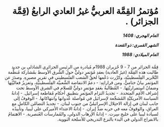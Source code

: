 <h1 dir="rtl">مُؤتمرُ القِمَّة العربيُّ غيرُ العادي الرابعُ (قِمَّة الجزائر) .</h1>

<h5 dir="rtl">العام الهجري:  1408

الشهر القمري: ذو القعدة

العام الميلادي: 1988</h5>

<p dir="rtl">قِمَّة الجزائر من 7 - 9 حُزيران 1988م مُبادرة من الرئيس الجزائري الشاذلي بن جديد طالبت هذه القِمَّة (غيرُ العادية) بعقدِ مُؤتمرٍ دوليٍّ حولَ الشَّرق الأوسط بمُشاركة مُنظَّمة التَّحْرير الفِلَسطينيَّةِ، وكرَّرت دَعْمها لحقِّ الشعب الفلسطيني في تقريرِ مصيرِهِ. وصدَرَ عن المؤتمر بيانٌ ختاميٌّ، ومن قراراتِهِ:
- دعمُ الانتفاضة الشَّعبيَّة الفِلَسطينيَّةِ، وتعزيزُ فعاليَّتِها وضمانُ استمراريَّتِها.
- المُطالبةُ بعَقدِ مؤتمرٍ دوليٍّ للسلام في الشرق الأوسط تحت إشراف الأُمَم المتحدة.
- تجديدُ التزام المؤتمرِ بتطبيقِ أحكامِ مُقاطعة إسرائيل.
- إدانةُ السياسة الأمريكيَّةِ المُشجِّعة لإسرائيل في مُواصلة عُدوانها وانتهاكاتها.
- الوقوفُ إلى جانب لبنان في إزالة الاحتِلال الإسرائيليِّ من جنوب لبنان.
- تجديدُ التضامُن الكامل مع العراق، والوقوفُ معه في حربه ضدَّ إيران.
- إدانةُ الاعتداء الأميركي على ليبيا، وتأييدُه لسيادة ليبيا على خليج سِرت.
- إدانةُ الإرهاب الدولي، والمُمارسات العُنصرية.
- الاهتمامُ بالانفراج الدولي في البدء بالنزع التدريجي للأسلحة النووية.</p></br>

